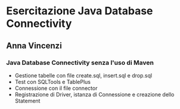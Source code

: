 # Esercitazione Java Database Connectivity
## Anna Vincenzi

### Java Database Connectivity senza l'uso di Maven
- Gestione tabelle con file create.sql, insert.sql e drop.sql
- Test con SQLTools e TablePlus
- Connessione con il file connector
- Registrazione di Driver, istanza di Connessione e  creazione dello Statement
